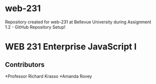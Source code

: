 # web-231
Repository created for web-231 at Bellevue University during Assignment 1.2 - GitHub Repository Setup!

# WEB 231 Enterprise JavaScript I
## Contributors
*Professor Richard Krasso
*Amanda Rovey